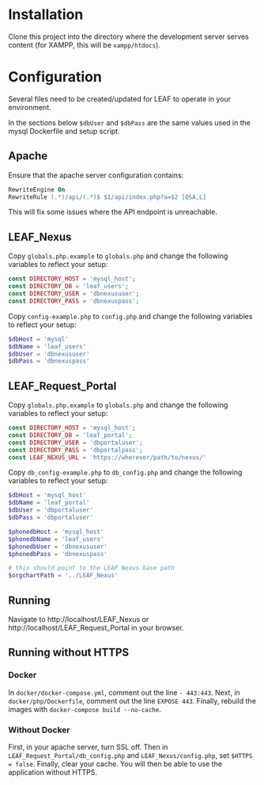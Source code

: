 # Installation

Clone this project into the directory where the development server serves content (for XAMPP, this will be `xampp/htdocs`).

# Configuration

Several files need to be created/updated for LEAF to operate in your environment.

In the sections below `$dbUser` and `$dbPass` are the same values used in the mysql Dockerfile and setup script.

## Apache

Ensure that the apache server configuration contains:

```apache
RewriteEngine On
RewriteRule (.*)/api/(.*)$ $1/api/index.php?a=$2 [QSA,L]
```

This will fix some issues where the API endpoint is unreachable.

## LEAF_Nexus

Copy `globals.php.example` to `globals.php` and change the following variables to reflect your setup:

```php
const DIRECTORY_HOST = 'mysql_host';
const DIRECTORY_DB = 'leaf_users';
const DIRECTORY_USER = 'dbnexususer';
const DIRECTORY_PASS = 'dbnexuspass';
```
	
Copy `config-example.php` to `config.php` and change the following variables to reflect your setup:

```php
$dbHost = 'mysql'
$dbName = 'leaf_users'
$dbUser = 'dbnexususer'
$dbPass = 'dbnexuspass'
```

## LEAF_Request_Portal 

Copy `globals.php.example` to `globals.php` and change the following variables to reflect your setup:

```php
const DIRECTORY_HOST = 'mysql_host';
const DIRECTORY_DB = 'leaf_portal';
const DIRECTORY_USER = 'dbportaluser';
const DIRECTORY_PASS = 'dbportalpass';
const LEAF_NEXUS_URL = 'https://wherever/path/to/nexus/'
```

Copy `db_config-example.php` to `db_config.php` and change the following variables to reflect your setup:

```php
$dbHost = 'mysql_host'
$dbName = 'leaf_portal'
$dbUser = 'dbportaluser'
$dbPass = 'dbportaluser'

$phonedbHost = 'mysql_host'
$phonedbName = 'leaf_users'
$phonedbUser = 'dbnexususer'
$phonedbPass = 'dbnexuspass'	

# this should point to the LEAF Nexus base path 
$orgchartPath = '../LEAF_Nexus'
```

## Running

Navigate to http://localhost/LEAF_Nexus or http://localhost/LEAF_Request_Portal in your browser.

## Running without HTTPS
### Docker
In `docker/docker-compose.yml`, comment out the line `- 443:443`.  Next, in `docker/php/Dockerfile`, comment out the line `EXPOSE 443`.  Finally, rebuild the images with `docker-compose build --no-cache`.

### Without Docker
First, in your apache server, turn SSL off.  Then in `LEAF_Request_Portal/db_config.php` and `LEAF_Nexus/config.php`, set `$HTTPS = false`.  Finally, clear your cache.  You will then be able to use the application without HTTPS.
